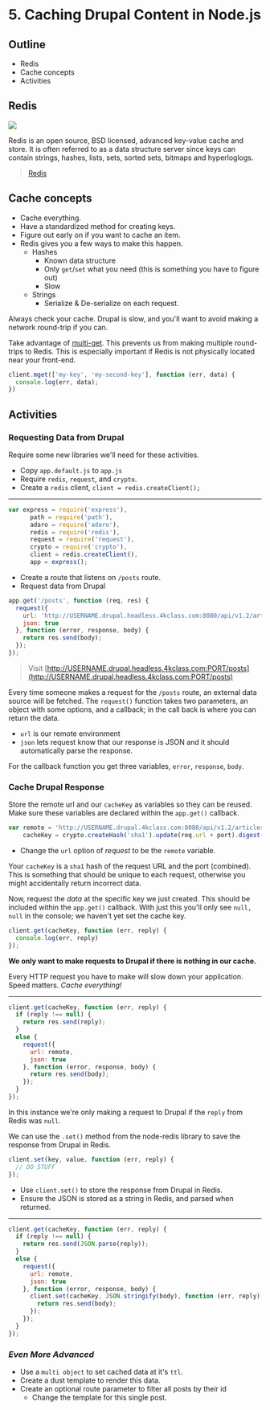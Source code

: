 # 5. Caching Drupal Content in Node.js

## Outline

- Redis
- Cache concepts
- Activities

## Redis

![](http://drupo.co/images/training/redis.png)

Redis is an open source, BSD licensed, advanced key-value cache and store. It is often referred to as a data structure server since keys can contain strings, hashes, lists, sets, sorted sets, bitmaps and hyperloglogs.

> [Redis](http://redis.io/)

## Cache concepts

- Cache everything.
- Have a standardized method for creating keys.
- Figure out early on if you want to cache an item.
- Redis gives you a few ways to make this happen.
  - Hashes
    - Known data structure
    - Only `get`/`set` what you need (this is something you have to figure out)
    - Slow
  - Strings
    - Serialize & De-serialize on each request.

Always check your cache. Drupal is slow, and you'll want to avoid making a network round-trip if you can.

Take advantage of [multi-get](http://redis.io/commands/mget). This prevents us from making multiple round-trips to Redis. This is especially important if Redis is not physically located near your front-end.

```javascript
client.mget(['my-key', 'my-second-key'], function (err, data) {
  console.log(err, data);
})
```

## Activities

### Requesting Data from Drupal

Require some new libraries we'll need for these activities.

- Copy `app.default.js` to `app.js`
- Require `redis`, `request`, and `crypto`.
- Create a `redis` client, `client = redis.createClient();`

---

```javascript
var express = require('express'),
      path = require('path'),
      adaro = require('adaro'),
      redis = require('redis'),
      request = require('request'),
      crypto = require('crypto'),
      client = redis.createClient(),
      app = express();
```

- Create a route that listens on `/posts` route.
- Request data from Drupal

```javascript
app.get('/posts', function (req, res) {
  request({
    url: 'http://USERNAME.drupal.headless.4kclass.com:8080/api/v1.2/articles',
    json: true
  }, function (error, response, body) {
    return res.send(body);
  });
});
```

> Visit [http://USERNAME.drupal.headless.4kclass.com:PORT/posts](http://USERNAME.drupal.headless.4kclass.com:PORT/posts)

Every time someone makes a request for the `/posts` route, an external data source will be fetched. The `request()` function takes two parameters, an object with some options, and a callback; in the call back is where you can return the data.

- `url` is our remote environment
- `json` lets request know that our response is JSON and it should automatically parse the response.

For the callback function you get three variables, `error`, `response`, `body`.

### Cache Drupal Response

Store the remote url and our `cacheKey` as variables so they can be reused. Make sure these variables are declared within the `app.get()` callback.

```javascript
var remote = 'http://USERNAME.drupal.4kclass.com:8080/api/v1.2/articles',
    cacheKey = crypto.createHash('sha1').update(req.url + port).digest('hex');
```

- Change the `url` option of _request_ to be the `remote` variable.

Your `cacheKey` is a `sha1` hash of the request URL and the port (combined). This is something that should be unique to each request, otherwise you might accidentally return incorrect data.

Now, request the _data_ at the specific key we just created. This should be included within the `app.get()` callback. With just this you'll only see `null, null` in the console; we haven't yet set the cache key.

```javascript
client.get(cacheKey, function (err, reply) {
  console.log(err, reply)
});
```

**We only want to make requests to Drupal if there is nothing in our cache.**

Every HTTP request you have to make will slow down your application. Speed matters. _Cache everything!_

---

```javascript
client.get(cacheKey, function (err, reply) {
  if (reply !== null) {
    return res.send(reply);
  }
  else {
    request({
      url: remote,
      json: true
    }, function (error, response, body) {
      return res.send(body);
    });
  }
});
```

In this instance we're only making a request to Drupal if the `reply` from Redis was `null`.

We can use the `.set()` method from the node-redis library to save the response from Drupal in Redis.

```javascript
client.set(key, value, function (err, reply) {
  // DO STUFF
});
```

- Use `client.set()` to store the response from Drupal in Redis.
- Ensure the JSON is stored as a string in Redis, and parsed when returned.

---

```javascript
client.get(cacheKey, function (err, reply) {
  if (reply !== null) {
    return res.send(JSON.parse(reply));
  }
  else {
    request({
      url: remote,
      json: true
    }, function (error, response, body) {
      client.set(cacheKey, JSON.stringify(body), function (err, reply) {
        return res.send(body);
      });
    });
  }
});
```

### _Even More Advanced_

- Use a `multi object` to set cached data at it's `ttl`.
- Create a dust template to render this data.
- Create an optional route parameter to filter all posts by their id
  - Change the template for this single post.
